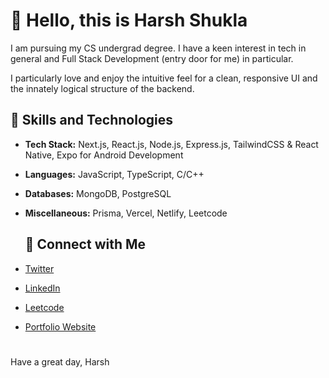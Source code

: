 # 👋 Hello, this is Harsh Shukla

I am pursuing my CS undergrad degree.
I have a keen interest in tech in general and Full Stack Development (entry door for me) in particular.

I particularly love and enjoy the intuitive feel for a clean, responsive UI and the innately logical structure of the backend.

## 💼 Skills and Technologies

- **Tech Stack:** Next.js, React.js, Node.js, Express.js, TailwindCSS & React Native, Expo for Android Development
- **Languages:** JavaScript, TypeScript, C/C++
- **Databases:** MongoDB, PostgreSQL
- **Miscellaneous:** Prisma, Vercel, Netlify, Leetcode

  ## 🔗 Connect with Me

- [Twitter](https://twitter.com/PrgrmrShukla)
- [LinkedIn](https://www.linkedin.com/in/harsh-274277255)
- [Leetcode](https://leetcode.com/harshshukla_123)
- [Portfolio Website](https://harsh-shukla-portfolio-website.netlify.app)



#
Have a great day,
Harsh
